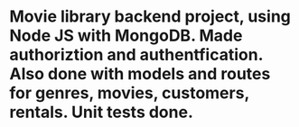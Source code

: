 # Movie library backend project, using Node JS with MongoDB. Made authoriztion and authentfication. Also done with models and routes for genres, movies, customers, rentals. Unit tests done.
